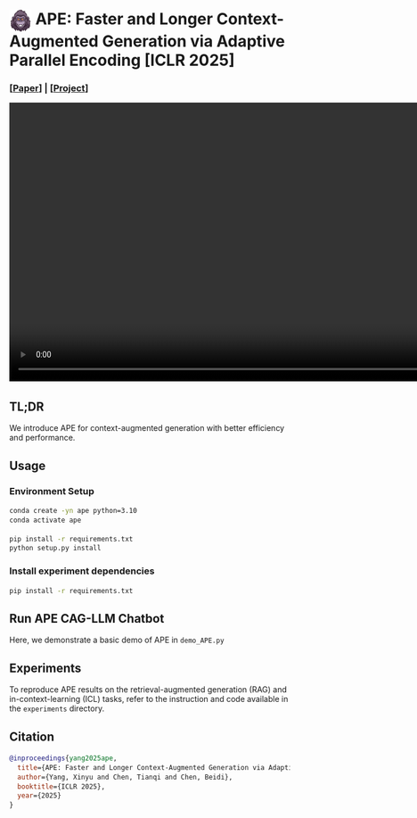 # <img src="assets/logo.png" width="40" height="40" align="top">  APE: Faster and Longer Context-Augmented Generation via Adaptive Parallel Encoding [ICLR 2025]

### [[Paper](https://arxiv.org/abs/2502.05431)] | [[Project](https://infini-ai-lab.github.io/APE-Page)]

<video width="1000" controls>
  <source src="assets/demo.mp4" type="assets/demo.mp4">
</video>

## TL;DR

We introduce APE for context-augmented generation with better efficiency and performance.

## Usage

### Environment Setup

```bash
conda create -yn ape python=3.10
conda activate ape

pip install -r requirements.txt
python setup.py install
```

### Install experiment dependencies
```bash
pip install -r requirements.txt
```

## Run APE CAG-LLM Chatbot

Here, we demonstrate a basic demo of APE in `demo_APE.py`

## Experiments

To reproduce APE results on the retrieval-augmented generation (RAG) and in-context-learning (ICL) tasks, refer to the instruction and code available in the `experiments` directory.


## Citation

```bibtex
@inproceedings{yang2025ape,
  title={APE: Faster and Longer Context-Augmented Generation via Adaptive Parallel Encoding},
  author={Yang, Xinyu and Chen, Tianqi and Chen, Beidi},
  booktitle={ICLR 2025},
  year={2025}
}
```
